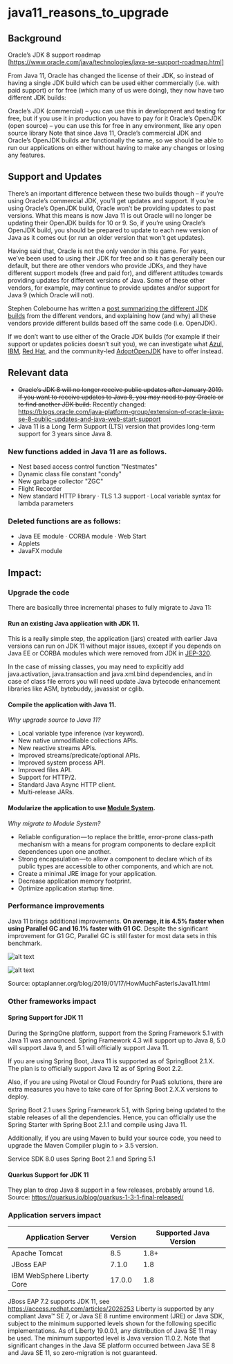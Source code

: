 # java11_reasons_to_upgrade

## Background

Oracle’s JDK 8 support roadmap [https://www.oracle.com/java/technologies/java-se-support-roadmap.html]

From Java 11, Oracle has changed the license of their JDK, so instead of having a single JDK build which can be used either commercially (i.e. with paid support) or for free (which many of us were doing), they now have two different JDK builds:

Oracle’s JDK (commercial) – you can use this in development and testing for free, but if you use it in production you have to pay for it
Oracle’s OpenJDK (open source) – you can use this for free in any environment, like any open source library
Note that since Java 11, Oracle’s commercial JDK and Oracle’s OpenJDK builds are functionally the same, so we should be able to run our applications on either without having to make any changes or losing any features.

## Support and Updates

There’s an important difference between these two builds though – if you’re using Oracle’s commercial JDK, you’ll get updates and support.  If you’re using Oracle’s OpenJDK build, Oracle won’t be providing updates to past versions. What this means is now Java 11 is out Oracle will no longer be updating their OpenJDK builds for 10 or 9. So, if you’re using Oracle’s OpenJDK build, you should be prepared to update to each new version of Java as it comes out (or run an older version that won’t get updates).

Having said that, Oracle is not the only vendor in this game.  For years, we’ve been used to using their JDK for free and so it has generally been our default, but there are other vendors who provide JDKs, and they have different support models (free and paid for), and different attitudes towards providing updates for different versions of Java.  Some of these other vendors, for example, may continue to provide updates and/or support for Java 9 (which Oracle will not).

Stephen Colebourne has written a [post summarizing the different JDK builds](https://blog.joda.org/2018/09/time-to-look-beyond-oracles-jdk.html?m=1) from the different vendors, and explaining how (and why) all these vendors provide different builds based off the same code (i.e. OpenJDK).

If we don’t want to use either of the Oracle JDK builds (for example if their support or updates policies doesn’t suit you), we can investigate what [Azul](https://www.azul.com/products/zulu-enterprise/), [IBM](https://developer.ibm.com/javasdk/support/lifecycle/), [Red Hat](https://access.redhat.com/articles/1299013), and the community-led [AdoptOpenJDK](https://adoptopenjdk.net/) have to offer instead.

## Relevant data

- ~~Oracle’s JDK 8 will no longer receive public updates after January 2019. If you want to receive updates to Java 8, you may need to pay Oracle or to find another JDK build.~~ Recently changed: https://blogs.oracle.com/java-platform-group/extension-of-oracle-java-se-8-public-updates-and-java-web-start-support
- Java 11 is a Long Term Support (LTS) version that provides long-term support for 3 years since Java 8.

### New functions added in Java 11 are as follows.
- Nest based access control function "Nestmates"
- Dynamic class file constant "condy"
- New garbage collector "ZGC"
- Flight Recorder
- New standard HTTP library · TLS 1.3 support · Local variable syntax for lambda parameters

### Deleted functions are as follows:

- Java EE module · CORBA module · Web Start
- Applets
- JavaFX module

## Impact:
### Upgrade the code
There are basically three incremental phases to fully migrate to Java 11:

#### Run an existing Java application with JDK 11.
This is a really simple step, the application (jars) created with earlier Java versions can run on JDK 11 without major issues, except if you depends on Java EE or CORBA modules which were removed from JDK in [JEP-320](http://openjdk.java.net/jeps/320).

In the case of missing classes, you may need to explicitly add java.activation, java.transaction and java.xml.bind dependencies, and in case of class file errors you will need update Java bytecode enhancement libraries like ASM, bytebuddy, javassist or cglib.

#### Compile the application with Java 11.
*Why upgrade source to Java 11?*

- Local variable type inference (var keyword).
- New native unmodifiable collections APIs.
- New reactive streams APIs.
- Improved streams/predicate/optional APIs.
- Improved system process API.
- Improved files API.
- Support for HTTP/2.
- Standard Java Async HTTP client.
- Multi-release JARs.

#### Modularize the application to use [Module System](http://openjdk.java.net/projects/jigsaw/spec/).
*Why migrate to Module System?*

- Reliable configuration — to replace the brittle, error-prone class-path mechanism with a means for program components to declare explicit dependences upon one another.
- Strong encapsulation — to allow a component to declare which of its public types are accessible to other components, and which are not.
- Create a minimal JRE image for your application.
- Decrease application memory footprint.
- Optimize application startup time.

### Performance improvements

Java 11 brings additional improvements. **On average, it is 4.5% faster when using Parallel GC and 16.1% faster with G1 GC**. Despite the significant improvement for G1 GC, Parallel GC is still faster for most data sets in this benchmark.

![alt text](https://www.optaplanner.org/blog/2019/01/17/Java8VsJava11usingParallelGC.svg)

![alt text](https://www.optaplanner.org/blog/2019/01/17/Java8VsJava11usingG1GC.svg)

Source: optaplanner.org/blog/2019/01/17/HowMuchFasterIsJava11.html

### Other frameworks impact
#### Spring Support for JDK 11
During the SpringOne platform, support from the Spring Framework 5.1 with Java 11 was announced. Spring Framework 4.3 will support up to Java 8, 5.0 will support Java 9, and 5.1 will officially support Java 11.

If you are using Spring Boot, Java 11 is supported as of SpringBoot 2.1.X. The plan is to officially support Java 12 as of Spring Boot 2.2.

Also, if you are using Pivotal or Cloud Foundry for PaaS solutions, there are extra measures you have to take care of for Spring Boot 2.X.X versions to deploy.

Spring Boot 2.1 uses Spring Framework 5.1, with Spring being updated to the stable releases of all the dependencies. Hence, you can officially use the Spring Starter with Spring Boot 2.1.1 and compile using Java 11.

Additionally, if you are using Maven to build your source code, you need to upgrade the Maven Compiler plugin to > 3.5 version.

Service SDK 8.0 uses Spring Boot 2.1 and Spring 5.1

#### Quarkus Support for JDK 11
They plan to drop Java 8 support in a few releases, probably around 1.6. Source: https://quarkus.io/blog/quarkus-1-3-1-final-released/

### Application servers impact

| Application Server  | Version  | Supported Java Version  |  
|----------------------------|----------|------|
| Apache Tomcat              | 8.5      | 1.8+ | 
| JBoss EAP                  | 7.1.0    | 1.8  |  
| IBM WebSphere Liberty Core | 17.0.0   | 1.8  |  


JBoss EAP 7.2 supports JDK 11, see https://access.redhat.com/articles/2026253
Liberty is supported by any compliant Java™ SE 7, or Java SE 8 runtime environment (JRE) or Java SDK, subject to the minimum supported levels shown for the following specific implementations.
As of Liberty 19.0.0.1, any distribution of Java SE 11 may be used. The minimum supported level is Java version 11.0.2. Note that significant changes in the Java SE platform occurred between Java SE 8 and Java SE 11, so zero-migration is not guaranteed.
